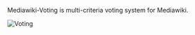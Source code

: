 Mediawiki-Voting is multi-criteria voting system for Mediawiki.

![Voting](http://content.screencast.com/users/vedmakaa/folders/Snagit/media/8b0cfcdf-c0a8-4f49-9e41-90cd4ad1eb81/06.04.2014-12.49.png)
